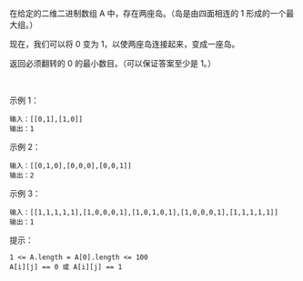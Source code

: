 在给定的二维二进制数组 A 中，存在两座岛。（岛是由四面相连的 1 形成的一个最大组。）

现在，我们可以将 0 变为 1，以使两座岛连接起来，变成一座岛。

返回必须翻转的 0 的最小数目。（可以保证答案至少是 1。）

 

示例 1：
```
输入：[[0,1],[1,0]]
输出：1
```
示例 2：
```
输入：[[0,1,0],[0,0,0],[0,0,1]]
输出：2
```
示例 3：
```
输入：[[1,1,1,1,1],[1,0,0,0,1],[1,0,1,0,1],[1,0,0,0,1],[1,1,1,1,1]]
输出：1
```

提示：
```
1 <= A.length = A[0].length <= 100
A[i][j] == 0 或 A[i][j] == 1
```
